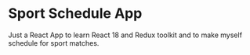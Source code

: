 # Sport Schedule App

Just a React App to learn React 18 and Redux toolkit and to make myself schedule for sport matches.
